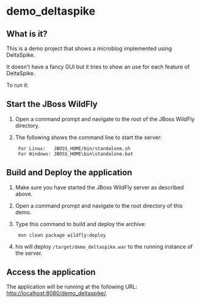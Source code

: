 demo_deltaspike
================

What is it?
-----------

This is a demo project that shows a microblog implemented using DeltaSpike.

It doesn't have a fancy GUI but it tries to show an use for each feature of DeltaSpike.

To run it:

Start the  JBoss WildFly
----------------------

1. Open a command prompt and navigate to the root of the JBoss WildFly directory.
2. The following shows the command line to start the server:

        For Linux:   JBOSS_HOME/bin/standalone.sh
        For Windows: JBOSS_HOME\bin\standalone.bat


Build and Deploy the application
--------------------------------


1. Make sure you have started the JBoss WildFly server as described above.
2. Open a command prompt and navigate to the root directory of this demo.
3. Type this command to build and deploy the archive:

        mvn clean package wildfly:deploy

4. his will deploy `/target/demo_deltaspike.war` to the running instance of the server.
 
Access the application 
----------------------

The application will be running at the following URL: <http://localhost:8080/demo_deltaspike/>.